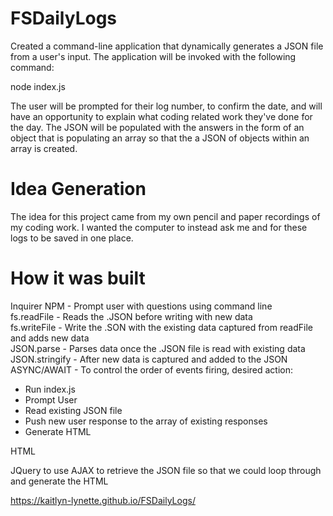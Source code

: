 # FSDailyLogs

Created a command-line application that dynamically generates a JSON file from a user's input. The application will be invoked with the following command:

node index.js 

The user will be prompted for their log number, to confirm the date, and will have an opportunity to explain what coding related work they've done for the day. The 
JSON will be populated with the answers in the form of an object that is populating an array so that the a JSON of objects within an array is created. 

# Idea Generation 

The idea for this project came from my own pencil and paper recordings of my coding work. I wanted the computer to instead ask me and for these logs to be saved in one
place. 

# How it was built

Inquirer NPM - Prompt user with questions using command line  
fs.readFile - Reads the .JSON before writing with new data  
fs.writeFile - Write the .SON with the existing data captured from readFile and adds new data  
JSON.parse - Parses data once the .JSON file is read with existing data  
JSON.stringify - After new data is captured and added to the JSON  
ASYNC/AWAIT - To control the order of events firing, desired action:
  * Run index.js
  * Prompt User
  * Read existing JSON file 
  * Push new user response to the array of existing responses 
  * Generate HTML 

HTML 

JQuery to use AJAX to retrieve the JSON file so that we could loop through and generate the HTML

https://kaitlyn-lynette.github.io/FSDailyLogs/
